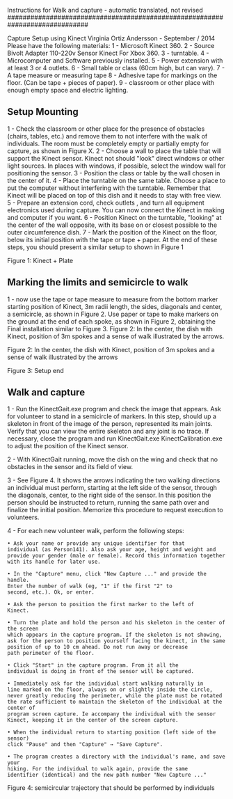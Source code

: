 Instructions for Walk and capture - automatic translated, not revised
#############################################################################

Capture Setup using Kinect
Virginia Ortiz Andersson - September / 2014
Please have the following materials:
1 - Microsoft Kinect 360.
2 - Source Bivolt Adapter 110-220v Sensor Kinect For Xbox 360.
3 - turntable.
4 - Microcomputer and Software previously installed.
5 - Power extension with at least 3 or 4 outlets.
6 - Small table or class (60cm high, but can vary).
7 - A tape measure or measuring tape
8 - Adhesive tape for markings on the floor. (Can be tape + pieces of paper).
9 - classroom or other place with enough empty space and electric lighting.

Setup Mounting
------------------------------------------------------------------------------------------------
1 - Check the classroom or other place for the presence of obstacles (chairs,
tables, etc.) and remove them to not interfere with the walk of individuals. The room must be
completely empty or partially empty for capture, as shown in Figure X.
2 - Choose a wall to place the table that will support the Kinect sensor. Kinect not
should "look" direct windows or other light sources. In places with windows,
if possible, select the window wall for positioning the sensor.
3 - Position the class or table by the wall chosen in the center of it.
4 - Place the turntable on the same table. Choose a place to put the
computer without interfering with the turntable. Remember that Kinect will be placed
on top of this dish and it needs to stay with free view.
5 - Prepare an extension cord, check outlets , and turn all equipment
electronics used during capture. You can now connect the Kinect in making and
computer if you want.
6 - Position Kinect on the turntable, "looking" at the center of the wall
opposite, with its base on or closest possible to the outer circumference
dish.
7 - Mark the position of the Kinect on the floor, below its initial position with the tape or tape +
paper.
At the end of these steps, you should present a similar setup to
shown in Figure 1

Figure 1: Kinect + Plate

Marking the limits and semicircle to walk
------------------------------------------------------------------------------------------------------
1 - now use the tape or tape measure to measure from the bottom marker
starting position of Kinect, 3m radii length, the sides, diagonals and center,
a semicircle, as shown in Figure 2. Use paper or tape to make
markers on the ground at the end of each spoke, as shown in Figure 2, obtaining the
Final installation similar to Figure 3.
Figure 2: In the center, the dish with Kinect, position of 3m spokes and a sense of
walk illustrated by the arrows.

Figure 2: In the center, the dish with Kinect, position of 3m spokes and a sense of
walk illustrated by the arrows

Figure 3: Setup end

Walk and capture
-------------------------------------------------------------------------------------------------------

1 - Run the KinectGait.exe program and check the image that appears. Ask for
volunteer to stand in a semicircle of markers. In this step, should
up a skeleton in front of the image of the person, represented its main
joints. Verify that you can view the entire skeleton and any joint
is no trace. If necessary, close the program and run KinectGait.exe
KinectCalibration.exe to adjust the position of the Kinect sensor.

2 - With KinectGait running, move the dish on the wing and check that no
obstacles in the sensor and its field of view.

3 - See Figure 4. It shows the arrows indicating the two walking directions
an individual must perform, starting at the left side of the sensor, through the
diagonals, center, to the right side of the sensor. In this position the person should be
instructed to return, running the same path over and finalize the initial position.
Memorize this procedure to request execution to volunteers.

4 - For each new volunteer walk, perform the following steps:

	• Ask your name or provide any unique identifier for that
	individual (as Person141). Also ask your age, height and weight and
	provide your gender (male or female). Record this information together
	with its handle for later use.
	
	• In the "Capture" menu, click "New Capture ..." and provide the handle.
	Enter the number of walk (eg, "1" if the first "2" to
	second, etc.). Ok, or enter.
	
	• Ask the person to position the first marker to the left of
	Kinect.
	
	• Turn the plate and hold the person and his skeleton in the center of the screen
	which appears in the capture program. If the skeleton is not showing,
	ask for the person to position yourself facing the kinect, in the same
	position of up to 10 cm ahead. Do not run away or decrease
	path perimeter of the floor.
	
	• Click "Start" in the capture program. From it all the
	individual is doing in front of the sensor will be captured.
	
	• Immediately ask for the individual start walking naturally in
	line marked on the floor, always on or slightly inside the circle,
	never greatly reducing the perimeter, while the plate must be rotated
	the rate sufficient to maintain the skeleton of the individual at the center of
	program screen capture. Ie accompany the individual with the sensor
	Kinect, keeping it in the center of the screen capture.
	
	• When the individual return to starting position (left side of the sensor)
	click "Pause" and then "Capture" → "Save Capture".
	
	• The program creates a directory with the individual's name, and save your
	hiking. For the individual to walk again, provide the same
	identifier (identical) and the new path number "New Capture ..."
	
Figure 4: semicircular trajectory that should be performed by individuals